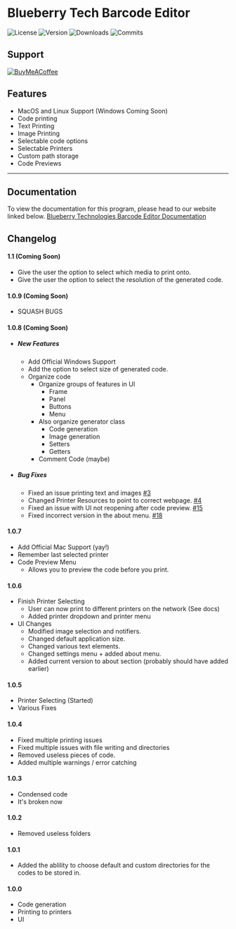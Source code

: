 # Blueberry Tech Barcode Editor

![License](https://img.shields.io/github/license/BlueberryTechnologies/Blueberry-Tech-Barcode-Editor)
![Version](https://img.shields.io/github/v/release/BlueberryTechnologies/Blueberry-Tech-Barcode-Editor)
![Downloads](https://img.shields.io/github/downloads/BlueberryTechnologies/Blueberry-Tech-Barcode-Editor/total)
![Commits](https://img.shields.io/github/commit-activity/m/BlueberryTechnologies/Blueberry-Tech-Barcode-Editor)

## Support
[![BuyMeACoffee](https://img.shields.io/badge/Buy%20Me%20a%20Coffee-ffdd00?style=flat&logo=buy-me-a-coffee&logoColor=black)](https://www.buymeacoffee.com/blueberrytech)

## Features

- MacOS and Linux Support (Windows Coming Soon)
- Code printing
- Text Printing
- Image Printing
- Selectable code options
- Selectable Printers
- Custom path storage
- Code Previews

---

## Documentation

To view the documentation for this program, please head to our website linked below.
[Blueberry Technologies Barcode Editor Documentation](https://blueberry.dev/products/barcode-editor)

## Changelog

#### 1.1 (Coming Soon)

- Give the user the option to select which media to print onto.
- Give the user the option to select the resolution of the generated code.

#### 1.0.9 (Coming Soon)

- SQUASH BUGS

#### 1.0.8 (Coming Soon)

- ##### New Features

  - Add Official Windows Support
  - Add the option to select size of generated code.
  - Organize code
    - Organize groups of features in UI
      - Frame
      - Panel
      - Buttons
      - Menu
    - Also organize generator class
      - Code generation
      - Image generation
      - Setters
      - Getters
    - Comment Code (maybe)

- ##### Bug Fixes

  - Fixed an issue printing text and images [#3](https://github.com/BlueberryTechnologies/Blueberry-Tech-Barcode-Editor/issues/3)
  - Changed Printer Resources to point to correct webpage. [#4](https://github.com/BlueberryTechnologies/Blueberry-Tech-Barcode-Editor/issues/4)
  - Fixed an issue with UI not reopening after code preview. [#15](https://github.com/BlueberryTechnologies/Blueberry-Tech-Barcode-Editor/issues/15)
  - Fixed incorrect version in the about menu. [#18](https://github.com/BlueberryTechnologies/Blueberry-Tech-Barcode-Editor/issues/18)

#### 1.0.7

- Add Official Mac Support (yay!)
- Remember last selected printer
- Code Preview Menu
  - Allows you to preview the code before you print.

#### 1.0.6

- Finish Printer Selecting
  - User can now print to different printers on the network (See docs)
  - Added printer dropdown and printer menu
- UI Changes
  - Modified image selection and notifiers.
  - Changed default application size.
  - Changed various text elements.
  - Changed settings menu + added about menu.
  - Added current version to about section (probably should have added earlier)

#### 1.0.5

- Printer Selecting (Started)
- Various Fixes

#### 1.0.4

- Fixed multiple printing issues
- Fixed multiple issues with file writing and directories
- Removed useless pieces of code.
- Added multiple warnings / error catching

#### 1.0.3

- Condensed code
- It's broken now

#### 1.0.2

- Removed useless folders

#### 1.0.1

- Added the ablility to choose default and custom directories for the codes to be stored in.

#### 1.0.0

- Code generation
- Printing to printers
- UI
